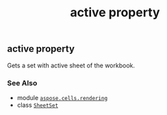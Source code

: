 ﻿---
title: active property
second_title: Aspose.Cells for Python via .NET API References
description: 
type: docs
weight: 30
url: /aspose.cells.rendering/sheetset/active/
is_root: false
---

## active property


Gets a set with active sheet of the workbook.

### See Also
* module [`aspose.cells.rendering`](../../)
* class [`SheetSet`](/cells/python-net/aspose.cells.rendering/sheetset)
